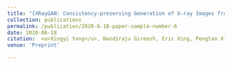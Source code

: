```yaml
---
title: "[XRayGAN: Consistency-preserving Generation of X-ray Images from Radiology Reports](https://arxiv.org/abs/2006.10552)"
collection: publications
permalink: /publication/2020-6-18-paper-sample-number-6
date: 2020-06-18
citation:  <u>Xingyi Yang</u>, Nandiraju Gireesh, Eric Xing, Pengtao Xie
venue: 'Preprint'

---
```




